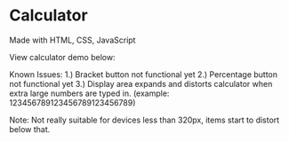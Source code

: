 # Calculator

Made with HTML, CSS, JavaScript

View calculator demo below:

Known Issues:
1.) Bracket button not functional yet
2.) Percentage button not functional yet
3.) Display area expands and distorts calculator when extra large numbers are typed in. (example: 123456789123456789123456789)

Note: Not really suitable for devices less than 320px, items start to distort below that.
